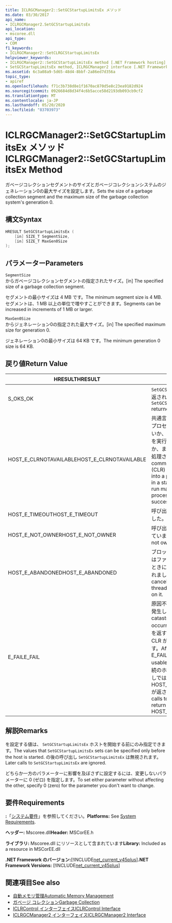 ```yaml
---
title: ICLRGCManager2::SetGCStartupLimitsEx メソッド
ms.date: 03/30/2017
api_name:
- ICLRGCManager2.SetGCStartupLimitsEx
api_location:
- mscoree.dll
api_type:
- COM
f1_keywords:
- ICLRGCManager2::SetCLRGCStartupLimitsEx
helpviewer_keywords:
- ICLRGCManager2::SetGCStartupLimitsEx method [.NET Framework hosting]
- SetGCStartupLimitsEx method, ICLRGCManager2 interface [.NET Framework hosting]
ms.assetid: 6c3a08a9-5d65-48d4-8bbf-2a86ed7d356a
topic_type:
- apiref
ms.openlocfilehash: f71c3b738d8e1f1670ac870d5e8c23ea9182d924
ms.sourcegitcommit: 0926684d8d34f4c6b5acce58d2193db093cb9cf2
ms.translationtype: MT
ms.contentlocale: ja-JP
ms.lasthandoff: 05/20/2020
ms.locfileid: "83703973"
---
```

# <a name="iclrgcmanager2setgcstartuplimitsex-method"></a><span data-ttu-id="437e0-102">ICLRGCManager2::SetGCStartupLimitsEx メソッド</span><span class="sxs-lookup"><span data-stu-id="437e0-102">ICLRGCManager2::SetGCStartupLimitsEx Method</span></span>
<span data-ttu-id="437e0-103">ガベージコレクションセグメントのサイズとガベージコレクションシステムのジェネレーション0の最大サイズを設定します。</span><span class="sxs-lookup"><span data-stu-id="437e0-103">Sets the size of a garbage collection segment and the maximum size of the garbage collection system's generation 0.</span></span>  
  
## <a name="syntax"></a><span data-ttu-id="437e0-104">構文</span><span class="sxs-lookup"><span data-stu-id="437e0-104">Syntax</span></span>  
  
```cpp  
HRESULT SetGCStartupLimitsEx (  
    [in] SIZE_T SegmentSize,
    [in] SIZE_T MaxGen0Size  
);  
```  
  
## <a name="parameters"></a><span data-ttu-id="437e0-105">パラメーター</span><span class="sxs-lookup"><span data-stu-id="437e0-105">Parameters</span></span>  
 `SegmentSize`  
 <span data-ttu-id="437e0-106">からガベージコレクションセグメントの指定されたサイズ。</span><span class="sxs-lookup"><span data-stu-id="437e0-106">[in] The specified size of a garbage collection segment.</span></span>  
  
 <span data-ttu-id="437e0-107">セグメントの最小サイズは 4 MB です。</span><span class="sxs-lookup"><span data-stu-id="437e0-107">The minimum segment size is 4 MB.</span></span> <span data-ttu-id="437e0-108">セグメントは、1 MB 以上の単位で増やすことができます。</span><span class="sxs-lookup"><span data-stu-id="437e0-108">Segments can be increased in increments of 1 MB or larger.</span></span>  
  
 `MaxGen0Size`  
 <span data-ttu-id="437e0-109">からジェネレーション0の指定された最大サイズ。</span><span class="sxs-lookup"><span data-stu-id="437e0-109">[in] The specified maximum size for generation 0.</span></span>  
  
 <span data-ttu-id="437e0-110">ジェネレーション0の最小サイズは 64 KB です。</span><span class="sxs-lookup"><span data-stu-id="437e0-110">The minimum generation 0 size is 64 KB.</span></span>  
  
## <a name="return-value"></a><span data-ttu-id="437e0-111">戻り値</span><span class="sxs-lookup"><span data-stu-id="437e0-111">Return Value</span></span>  
  
|<span data-ttu-id="437e0-112">HRESULT</span><span class="sxs-lookup"><span data-stu-id="437e0-112">HRESULT</span></span>|<span data-ttu-id="437e0-113">説明</span><span class="sxs-lookup"><span data-stu-id="437e0-113">Description</span></span>|  
|-------------|-----------------|  
|<span data-ttu-id="437e0-114">S_OK</span><span class="sxs-lookup"><span data-stu-id="437e0-114">S_OK</span></span>|<span data-ttu-id="437e0-115">`SetGCStartupLimitsEx`正常に返されました。</span><span class="sxs-lookup"><span data-stu-id="437e0-115">`SetGCStartupLimitsEx` returned successfully.</span></span>|  
|<span data-ttu-id="437e0-116">HOST_E_CLRNOTAVAILABLE</span><span class="sxs-lookup"><span data-stu-id="437e0-116">HOST_E_CLRNOTAVAILABLE</span></span>|<span data-ttu-id="437e0-117">共通言語ランタイム (CLR) がプロセスに読み込まれていないか、CLR がマネージコードを実行できない状態であるか、または呼び出しが正常に処理されていません。</span><span class="sxs-lookup"><span data-stu-id="437e0-117">The common language runtime (CLR) has not been loaded into a process, or the CLR is in a state in which it cannot run managed code or process the call successfully.</span></span>|  
|<span data-ttu-id="437e0-118">HOST_E_TIMEOUT</span><span class="sxs-lookup"><span data-stu-id="437e0-118">HOST_E_TIMEOUT</span></span>|<span data-ttu-id="437e0-119">呼び出しがタイムアウトしました。</span><span class="sxs-lookup"><span data-stu-id="437e0-119">The call timed out.</span></span>|  
|<span data-ttu-id="437e0-120">HOST_E_NOT_OWNER</span><span class="sxs-lookup"><span data-stu-id="437e0-120">HOST_E_NOT_OWNER</span></span>|<span data-ttu-id="437e0-121">呼び出し元がロックを所有していません。</span><span class="sxs-lookup"><span data-stu-id="437e0-121">The caller does not own the lock.</span></span>|  
|<span data-ttu-id="437e0-122">HOST_E_ABANDONED</span><span class="sxs-lookup"><span data-stu-id="437e0-122">HOST_E_ABANDONED</span></span>|<span data-ttu-id="437e0-123">ブロックされたスレッドまたはファイバーが待機しているときに、イベントが取り消されました。</span><span class="sxs-lookup"><span data-stu-id="437e0-123">An event was canceled while a blocked thread or fiber was waiting on it.</span></span>|  
|<span data-ttu-id="437e0-124">E_FAIL</span><span class="sxs-lookup"><span data-stu-id="437e0-124">E_FAIL</span></span>|<span data-ttu-id="437e0-125">原因不明の致命的なエラーが発生しました。</span><span class="sxs-lookup"><span data-stu-id="437e0-125">An unknown catastrophic failure occurred.</span></span> <span data-ttu-id="437e0-126">メソッドが E_FAIL を返すと、そのプロセス内で CLR が使用できなくなります。</span><span class="sxs-lookup"><span data-stu-id="437e0-126">After a method returns E_FAIL, the CLR is no longer usable within the process.</span></span> <span data-ttu-id="437e0-127">後続のホストメソッドの呼び出しでは HOST_E_CLRNOTAVAILABLE が返されます。</span><span class="sxs-lookup"><span data-stu-id="437e0-127">Subsequent calls to hosting methods return HOST_E_CLRNOTAVAILABLE.</span></span>|  
  
## <a name="remarks"></a><span data-ttu-id="437e0-128">解説</span><span class="sxs-lookup"><span data-stu-id="437e0-128">Remarks</span></span>  
 <span data-ttu-id="437e0-129">を設定する値は、 `SetGCStartupLimitsEx` ホストを開始する前にのみ指定できます。</span><span class="sxs-lookup"><span data-stu-id="437e0-129">The values that `SetGCStartupLimitsEx` sets can be specified only before the host is started.</span></span> <span data-ttu-id="437e0-130">の後の呼び出し `SetGCStartupLimitsEx` は無視されます。</span><span class="sxs-lookup"><span data-stu-id="437e0-130">Later calls to `SetGCStartupLimitsEx` are ignored.</span></span>  
  
 <span data-ttu-id="437e0-131">どちらか一方のパラメーターに影響を及ぼさずに設定するには、変更しないパラメーターに 0 (ゼロ) を指定します。</span><span class="sxs-lookup"><span data-stu-id="437e0-131">To set either parameter without affecting the other, specify 0 (zero) for the parameter you don't want to change.</span></span>  
  
## <a name="requirements"></a><span data-ttu-id="437e0-132">要件</span><span class="sxs-lookup"><span data-stu-id="437e0-132">Requirements</span></span>  
 <span data-ttu-id="437e0-133">**:**「[システム要件](../../get-started/system-requirements.md)」を参照してください。</span><span class="sxs-lookup"><span data-stu-id="437e0-133">**Platforms:** See [System Requirements](../../get-started/system-requirements.md).</span></span>  
  
 <span data-ttu-id="437e0-134">**ヘッダー:** Mscoree.dll</span><span class="sxs-lookup"><span data-stu-id="437e0-134">**Header:** MSCorEE.h</span></span>  
  
 <span data-ttu-id="437e0-135">**ライブラリ:** Mscoree.dll にリソースとして含まれています</span><span class="sxs-lookup"><span data-stu-id="437e0-135">**Library:** Included as a resource in MSCorEE.dll</span></span>  
  
 <span data-ttu-id="437e0-136">**.NET Framework のバージョン:**[!INCLUDE[net_current_v45plus](../../../../includes/net-current-v45plus-md.md)]</span><span class="sxs-lookup"><span data-stu-id="437e0-136">**.NET Framework Versions:** [!INCLUDE[net_current_v45plus](../../../../includes/net-current-v45plus-md.md)]</span></span>  
  
## <a name="see-also"></a><span data-ttu-id="437e0-137">関連項目</span><span class="sxs-lookup"><span data-stu-id="437e0-137">See also</span></span>

- [<span data-ttu-id="437e0-138">自動メモリ管理</span><span class="sxs-lookup"><span data-stu-id="437e0-138">Automatic Memory Management</span></span>](../../../standard/automatic-memory-management.md)
- [<span data-ttu-id="437e0-139">ガベージ コレクション</span><span class="sxs-lookup"><span data-stu-id="437e0-139">Garbage Collection</span></span>](../../../standard/garbage-collection/index.md)
- [<span data-ttu-id="437e0-140">ICLRControl インターフェイス</span><span class="sxs-lookup"><span data-stu-id="437e0-140">ICLRControl Interface</span></span>](iclrcontrol-interface.md)
- [<span data-ttu-id="437e0-141">ICLRGCManager2 インターフェイス</span><span class="sxs-lookup"><span data-stu-id="437e0-141">ICLRGCManager2 Interface</span></span>](iclrgcmanager2-interface.md)
